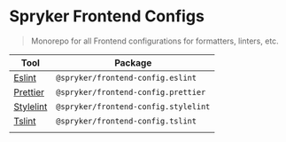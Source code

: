# Spryker Frontend Configs

> Monorepo for all Frontend configurations for formatters, linters, etc.

| Tool                                        | Package                              |
| ------------------------------------------- | ------------------------------------ |
| [Eslint](https://eslint.org/)               | `@spryker/frontend-config.eslint`    |
| [Prettier](https://prettier.io/)            | `@spryker/frontend-config.prettier`  |
| [Stylelint](https://stylelint.io/)          | `@spryker/frontend-config.stylelint` |
| [Tslint](https://palantir.github.io/tslint) | `@spryker/frontend-config.tslint`    |
|                                             |                                      |
